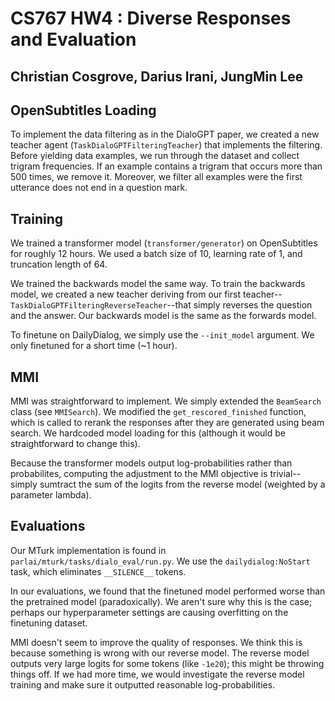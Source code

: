 # CS767 HW4 : Diverse Responses and Evaluation
## Christian Cosgrove, Darius Irani, JungMin Lee

## OpenSubtitles Loading

To implement the data filtering as in the DialoGPT paper, we created a new teacher agent (`TaskDialoGPTFilteringTeacher`) that implements the filtering. Before yielding data examples, we run through the dataset and collect trigram frequencies. If an example contains a trigram that occurs more than 500 times, we remove it. Moreover, we filter all examples were the first utterance does not end in a question mark.

## Training

We trained a transformer model (`transformer/generator`) on OpenSubtitles for roughly 12 hours. We used a batch size of 10, learning rate of 1, and truncation length of 64. 

We trained the backwards model the same way. To train the backwards model, we created a new teacher deriving from our first teacher--`TaskDialoGPTFilteringReverseTeacher`--that simply reverses the question and the answer. Our backwards model is the same as the forwards model.

To finetune on DailyDialog, we simply use the `--init_model` argument. We only finetuned for a short time (~1 hour).

## MMI

MMI was straightforward to implement. We simply extended the `BeamSearch` class (see `MMISearch`). We modified the `get_rescored_finished` function, which is called to rerank the responses after they are generated using beam search. We hardcoded model loading for this (although it would be straightforward to change this).

Because the transformer models output log-probabilities rather than probabilites, computing the adjustment to the MMI objective is trivial--simply sumtract the sum of the logits from the reverse model (weighted by a parameter lambda).

## Evaluations

Our MTurk implementation is found in `parlai/mturk/tasks/dialo_eval/run.py`. We use the `dailydialog:NoStart` task, which eliminates `__SILENCE__` tokens.

In our evaluations, we found that the finetuned model performed worse than the pretrained model (paradoxically). We aren't sure why this is the case; perhaps our hyperparameter settings are causing overfitting on the finetuning dataset.

MMI doesn't seem to improve the quality of responses. We think this is because something is wrong with our reverse model. The reverse model outputs very large logits for some tokens (like `-1e20`); this might be throwing things off. If we had more time, we would investigate the reverse model training and make sure it outputted reasonable log-probabilities.

